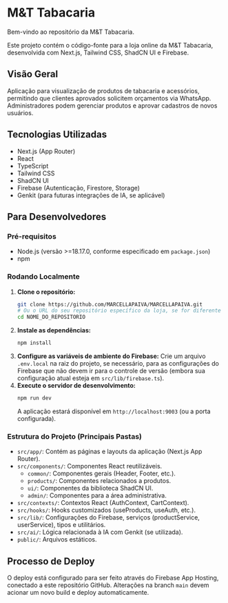 # M&T Tabacaria

Bem-vindo ao repositório da M&T Tabacaria.

Este projeto contém o código-fonte para a loja online da M&T Tabacaria, desenvolvida com Next.js, Tailwind CSS, ShadCN UI e Firebase.

## Visão Geral

Aplicação para visualização de produtos de tabacaria e acessórios, permitindo que clientes aprovados solicitem orçamentos via WhatsApp. Administradores podem gerenciar produtos e aprovar cadastros de novos usuários.

## Tecnologias Utilizadas
- Next.js (App Router)
- React
- TypeScript
- Tailwind CSS
- ShadCN UI
- Firebase (Autenticação, Firestore, Storage)
- Genkit (para futuras integrações de IA, se aplicável)

## Para Desenvolvedores

### Pré-requisitos
- Node.js (versão >=18.17.0, conforme especificado em `package.json`)
- npm

### Rodando Localmente
1.  **Clone o repositório:**
    ```bash
    git clone https://github.com/MARCELLAPAIVA/MARCELLAPAIVA.git 
    # Ou o URL do seu repositório específico da loja, se for diferente
    cd NOME_DO_REPOSITORIO
    ```
2.  **Instale as dependências:**
    ```bash
    npm install
    ```
3.  **Configure as variáveis de ambiente do Firebase:**
    Crie um arquivo `.env.local` na raiz do projeto, se necessário, para as configurações do Firebase que não devem ir para o controle de versão (embora sua configuração atual esteja em `src/lib/firebase.ts`).
4.  **Execute o servidor de desenvolvimento:**
    ```bash
    npm run dev
    ```
    A aplicação estará disponível em `http://localhost:9003` (ou a porta configurada).

### Estrutura do Projeto (Principais Pastas)
- `src/app/`: Contém as páginas e layouts da aplicação (Next.js App Router).
- `src/components/`: Componentes React reutilizáveis.
  - `common/`: Componentes gerais (Header, Footer, etc.).
  - `products/`: Componentes relacionados a produtos.
  - `ui/`: Componentes da biblioteca ShadCN UI.
  - `admin/`: Componentes para a área administrativa.
- `src/contexts/`: Contextos React (AuthContext, CartContext).
- `src/hooks/`: Hooks customizados (useProducts, useAuth, etc.).
- `src/lib/`: Configurações do Firebase, serviços (productService, userService), tipos e utilitários.
- `src/ai/`: Lógica relacionada à IA com Genkit (se utilizada).
- `public/`: Arquivos estáticos.

## Processo de Deploy
O deploy está configurado para ser feito através do Firebase App Hosting, conectado a este repositório GitHub. Alterações na branch `main` devem acionar um novo build e deploy automaticamente.
